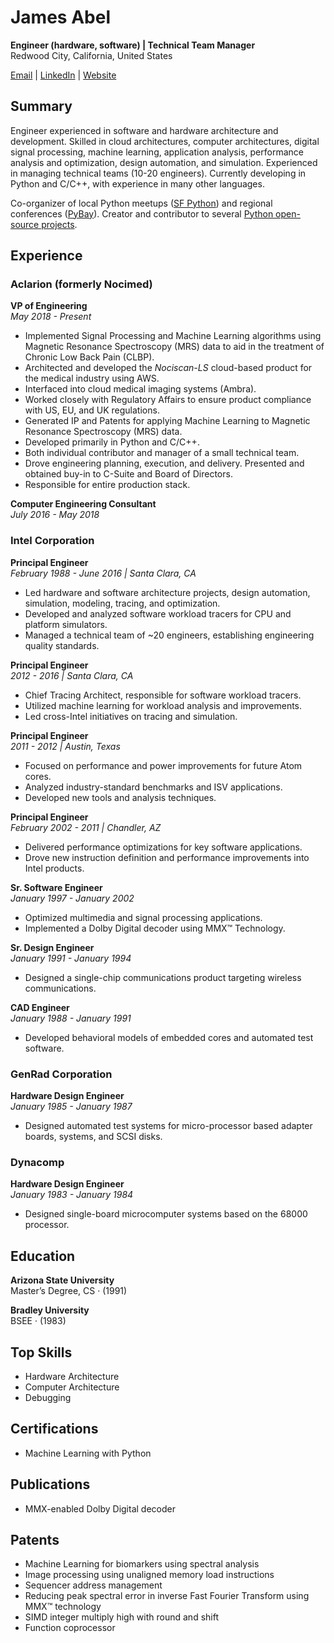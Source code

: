 # James Abel

**Engineer (hardware, software) | Technical Team Manager**  
Redwood City, California, United States  

[Email](mailto:j@abel.co) | [LinkedIn](https://www.linkedin.com/in/jamesabel) | [Website](http://www.abel.co)

## Summary

Engineer experienced in software and hardware architecture and development. Skilled in cloud architectures, 
computer architectures, digital signal processing, machine learning, application analysis, performance analysis and 
optimization, design automation, and simulation. Experienced in managing technical teams (10-20 engineers). 
Currently developing in Python and C/C++, with experience in many other languages.

Co-organizer of local Python meetups ([SF Python](https://www.meetup.com/sfpython/)) and regional conferences
([PyBay](https://www.pybay.org)). Creator and contributor to several [Python open-source projects](https://github.com/jamesabel?tab=repositories).

## Experience

### Aclarion (formerly Nocimed)
**VP of Engineering**  
*May 2018 - Present*

- Implemented Signal Processing and Machine Learning algorithms using Magnetic Resonance Spectroscopy (MRS) data to 
aid in the treatment of Chronic Low Back Pain (CLBP).
- Architected and developed the *Nociscan-LS* cloud-based product for the medical industry using AWS.
- Interfaced into cloud medical imaging systems (Ambra).
- Worked closely with Regulatory Affairs to ensure product compliance with US, EU, and UK regulations.
- Generated IP and Patents for applying Machine Learning to Magnetic Resonance Spectroscopy (MRS) data.
- Developed primarily in Python and C/C++.
- Both individual contributor and manager of a small technical team.
- Drove engineering planning, execution, and delivery. Presented and obtained buy-in to C-Suite and Board of Directors.
- Responsible for entire production stack.

**Computer Engineering Consultant**  
*July 2016 - May 2018*

### Intel Corporation
**Principal Engineer**  
*February 1988 - June 2016 | Santa Clara, CA*

- Led hardware and software architecture projects, design automation, simulation, modeling, tracing, and optimization.
- Developed and analyzed software workload tracers for CPU and platform simulators.
- Managed a technical team of ~20 engineers, establishing engineering quality standards.

**Principal Engineer**  
*2012 - 2016 | Santa Clara, CA*

- Chief Tracing Architect, responsible for software workload tracers.
- Utilized machine learning for workload analysis and improvements.
- Led cross-Intel initiatives on tracing and simulation.

**Principal Engineer**  
*2011 - 2012 | Austin, Texas*

- Focused on performance and power improvements for future Atom cores.
- Analyzed industry-standard benchmarks and ISV applications.
- Developed new tools and analysis techniques.

**Principal Engineer**  
*February 2002 - 2011 | Chandler, AZ*

- Delivered performance optimizations for key software applications.
- Drove new instruction definition and performance improvements into Intel products.

**Sr. Software Engineer**  
*January 1997 - January 2002*

- Optimized multimedia and signal processing applications.
- Implemented a Dolby Digital decoder using MMX™ Technology.

**Sr. Design Engineer**  
*January 1991 - January 1994*

- Designed a single-chip communications product targeting wireless communications.

**CAD Engineer**  
*January 1988 - January 1991*

- Developed behavioral models of embedded cores and automated test software.

### GenRad Corporation
**Hardware Design Engineer**  
*January 1985 - January 1987*

- Designed automated test systems for micro-processor based adapter boards, systems, and SCSI disks.

### Dynacomp
**Hardware Design Engineer**  
*January 1983 - January 1984*

- Designed single-board microcomputer systems based on the 68000 processor.

## Education

**Arizona State University**  
Master’s Degree, CS · (1991)

**Bradley University**  
BSEE · (1983)

## Top Skills

- Hardware Architecture
- Computer Architecture
- Debugging

## Certifications

- Machine Learning with Python

## Publications

- MMX-enabled Dolby Digital decoder

## Patents

- Machine Learning for biomarkers using spectral analysis
- Image processing using unaligned memory load instructions
- Sequencer address management
- Reducing peak spectral error in inverse Fast Fourier Transform using MMX™ technology
- SIMD integer multiply high with round and shift
- Function coprocessor

<!--
**jamesabel/jamesabel** is a ✨ _special_ ✨ repository because its `README.md` (this file) appears on your GitHub profile.

Here are some ideas to get you started:

- 🔭 I’m currently working on ...
- 🌱 I’m currently learning ...
- 👯 I’m looking to collaborate on ...
- 🤔 I’m looking for help with ...
- 💬 Ask me about ...
- 📫 How to reach me: ...
- 😄 Pronouns: ...
- ⚡ Fun fact: ...
-->
